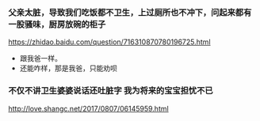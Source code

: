 ### 父亲太脏，导致我们吃饭都不卫生，上过厕所也不冲下，问起来都有一股骚味，厨房放碗的柜子
https://zhidao.baidu.com/question/716310870780196725.html
- 跟我爸一样。
- 还能咋样，那是我爸，只能劝呗
### 不仅不讲卫生婆婆说话还吐脏字 我为将来的宝宝担忧不已
http://love.shangc.net/2017/0807/06145959.html